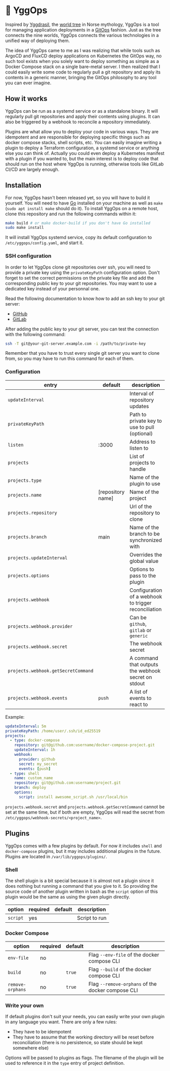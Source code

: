 # 🌳 YggOps

Inspired by [Yggdrasil](https://en.wikipedia.org/wiki/Yggdrasil), the [world tree](https://en.wikipedia.org/wiki/World_tree) in Norse mythology, YggOps is a tool for managing application deployments in a [GitOps](https://opengitops.dev) fashion. Just as the tree connects the nine worlds, YggOps connects the various technologies in a unified way of deploying them.

The idea of YggOps came to me as I was realizing that while tools such as ArgoCD and FluxCD deploy applications on Kubernetes the GitOps way, no such tool exists when you solely want to deploy something as simple as a Docker Compose stack on a single bare-metal server. I then realized that I could easily write some code to regularly pull a git repository and apply its contents in a generic manner, bringing the GitOps philosophy to any tool you can ever imagine.

## How it works

YggOps can be run as a systemd service or as a standalone binary. It will regularly pull git repositories and apply their contents using plugins. It can also be triggered by a webhook to reconcile a repository immediately.

Plugins are what allow you to deploy your code in various ways. They are idempotent and are responsible for deploying specific things such as docker compose stacks, shell scripts, etc. You can easily imagine writing a plugin to deploy a Terraform configuration, a systemd service or anything else you can think of. Actually you could even deploy a Kubernetes manifest with a plugin if you wanted to, but the main interest is to deploy code that should run on the host where YggOps is running, otherwise tools like GitLab CI/CD are largely enough.

## Installation

For now, YggOps hasn't been released yet, so you will have to build it yourself. You will need to have [Go](https://go.dev/doc/install) installed on your machine as well as `make` (`sudo apt install make` should do it). To install YggOps on a remote host, clone this repository and run the following commands within it:

```sh
make build # or make docker-build if you don't have Go installed
sudo make install
```

It will install YggOps systemd service, copy its default configuration to `/etc/yggops/config.yaml`, and start it.

### SSH configuration


In order to let YggOps clone git repositories over ssh, you will need to provide a private key using the `privateKeyPath` configuration option. Don't forget to set the correct permissions on the private key file and add the corresponding public key to your git repositories. You may want to use a dedicated key instead of your personnal one.

Read the following documentation to know how to add an ssh key to your git server:

- [GitHub](https://docs.github.com/en/authentication/connecting-to-github-with-ssh/adding-a-new-ssh-key-to-your-github-account)
- [GitLab](https://docs.gitlab.com/user/ssh/#add-an-ssh-key-to-your-gitlab-account)

After adding the public key to your git server, you can test the connection with the following command:

```sh
ssh -T git@your-git-server.example.com -i /path/to/private-key
```

Remember that you have to trust every single git server you want to clone from, so you may have to run this command for each of them.

### Configuration

| entry | default | description |
|-|-|-|
| `updateInterval` | | Interval of repository updates |
| `privateKeyPath` | | Path to private key to use to pull (optional) |
| `listen` | :3000 | Address to listen to |
| `projects` | | List of projects to handle |
| `projects.type` | | Name of the plugin to use |
| `projects.name` | [repository name] | Name of the project |
| `projects.repository` | | Url of the repository to clone |
| `projects.branch` | main | Name of the branch to be synchronized with |
| `projects.updateInterval` | | Overrides the global value |
| `projects.options` | | Options to pass to the plugin |
| `projects.webhook` | | Configuration of a webhook to trigger reconciliation |
| `projects.webhook.provider` | | Can be `github`, `gitlab` or `generic`|
| `projects.webhook.secret` | | The webhook secret |
| `projects.webhook.getSecretCommand` | | A command that outputs the webhook secret on stdout |
| `projects.webhook.events` | `push` | A list of events to react to |

Example:

```yaml
updateInterval: 5m
privateKeyPath: /home/user/.ssh/id_ed25519
projects:
  - type: docker-compose
    repository: git@github.com:username/docker-compose-project.git
    updateInterval: 1h
    webhook:
      provider: github
      secret: my_secret
      events: [push]
  - type: shell
    name: custom_name
    repository: git@github.com:username/project.git
    branch: deploy
    options:
      script: install awesome_script.sh /usr/local/bin
```

`projects.webhook.secret` and `projects.webhook.getSecretCommand` cannot be set at the same time, but if both are empty, YggOps will read the secret from `/etc/yggops/webhook-secrets/<project_name>`.

## Plugins

YggOps comes with a few plugins by default. For now it includes `shell` and `docker-compose` plugins, but it may includes additional plugins in the future. Plugins are located in `/var/lib/yggops/plugins/`.

### Shell

The shell plugin is a bit special because it is almost not a plugin since it does nothing but running a command that you give to it. So providing the source code of another plugin written in bash as the `script` option of this plugin would be the same as using the given plugin directly.

| option | required | default | description |
|-|-|-|-|
| `script` | yes | | Script to run |

### Docker Compose

| option | required | default | description |
|-|-|-|-|
| `env-file` | no | | Flag `--env-file` of the docker compose CLI |
| `build` | no | `true` | Flag `--build` of the docker compose CLI |
| `remove-orphans` | no | `true` | Flag `--remove-orphans` of the docker compose CLI |

### Write your own

If default plugins don't suit your needs, you can easily write your own plugin in any language you want. There are only a few rules:

- They have to be idempotent
- They have to assume that the working directory will be reset before reconciliation (there is no persistence, so state should be kept somewhere else)

Options will be passed to plugins as flags. The filename of the plugin will be used to reference it in the `type` entry of project definition.
